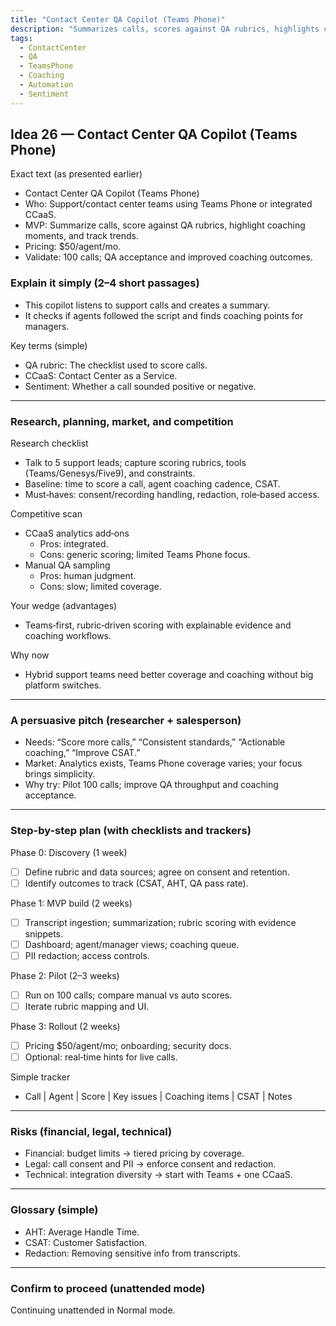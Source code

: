 ```yaml
---
title: "Contact Center QA Copilot (Teams Phone)"
description: "Summarizes calls, scores against QA rubrics, highlights coaching moments, and tracks trends for Teams Phone support centers."
tags:
  - ContactCenter
  - QA
  - TeamsPhone
  - Coaching
  - Automation
  - Sentiment
---
```


## Idea 26 — Contact Center QA Copilot (Teams Phone)

Exact text (as presented earlier)

- Contact Center QA Copilot (Teams Phone)
- Who: Support/contact center teams using Teams Phone or integrated CCaaS.
- MVP: Summarize calls, score against QA rubrics, highlight coaching moments, and track trends.
- Pricing: $50/agent/mo.
- Validate: 100 calls; QA acceptance and improved coaching outcomes.

### Explain it simply (2–4 short passages)

- This copilot listens to support calls and creates a summary.
- It checks if agents followed the script and finds coaching points for managers.

Key terms (simple)

- QA rubric: The checklist used to score calls.
- CCaaS: Contact Center as a Service.
- Sentiment: Whether a call sounded positive or negative.

---

### Research, planning, market, and competition

Research checklist

- Talk to 5 support leads; capture scoring rubrics, tools (Teams/Genesys/Five9), and constraints.
- Baseline: time to score a call, agent coaching cadence, CSAT.
- Must‑haves: consent/recording handling, redaction, role‑based access.

Competitive scan

- CCaaS analytics add‑ons
  - Pros: integrated.
  - Cons: generic scoring; limited Teams Phone focus.
- Manual QA sampling
  - Pros: human judgment.
  - Cons: slow; limited coverage.

Your wedge (advantages)

- Teams‑first, rubric‑driven scoring with explainable evidence and coaching workflows.

Why now

- Hybrid support teams need better coverage and coaching without big platform switches.

---

### A persuasive pitch (researcher + salesperson)

- Needs: “Score more calls,” “Consistent standards,” “Actionable coaching,” “Improve CSAT.”
- Market: Analytics exists, Teams Phone coverage varies; your focus brings simplicity.
- Why try: Pilot 100 calls; improve QA throughput and coaching acceptance.

---

### Step-by-step plan (with checklists and trackers)

Phase 0: Discovery (1 week)

- [ ] Define rubric and data sources; agree on consent and retention.
- [ ] Identify outcomes to track (CSAT, AHT, QA pass rate).

Phase 1: MVP build (2 weeks)

- [ ] Transcript ingestion; summarization; rubric scoring with evidence snippets.
- [ ] Dashboard; agent/manager views; coaching queue.
- [ ] PII redaction; access controls.

Phase 2: Pilot (2–3 weeks)

- [ ] Run on 100 calls; compare manual vs auto scores.
- [ ] Iterate rubric mapping and UI.

Phase 3: Rollout (2 weeks)

- [ ] Pricing $50/agent/mo; onboarding; security docs.
- [ ] Optional: real‑time hints for live calls.

Simple tracker

- Call | Agent | Score | Key issues | Coaching items | CSAT | Notes

---

### Risks (financial, legal, technical)

- Financial: budget limits → tiered pricing by coverage.
- Legal: call consent and PII → enforce consent and redaction.
- Technical: integration diversity → start with Teams + one CCaaS.

---

### Glossary (simple)

- AHT: Average Handle Time.
- CSAT: Customer Satisfaction.
- Redaction: Removing sensitive info from transcripts.

---

### Confirm to proceed (unattended mode)

Continuing unattended in Normal mode.
